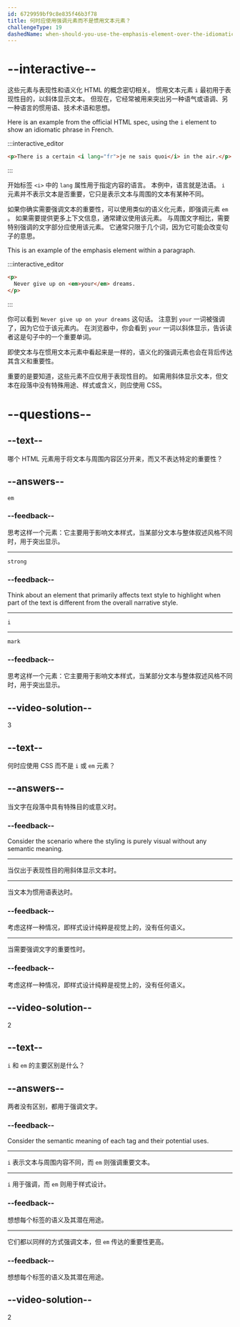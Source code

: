 ```yaml
---
id: 6729959bf9c8e835f46b3f78
title: 何时应使用强调元素而不是惯用文本元素？
challengeType: 19
dashedName: when-should-you-use-the-emphasis-element-over-the-idiomatic-text-element
---
```


# --interactive--

这些元素与表现性和语义化 HTML 的概念密切相关。 惯用文本元素 `i` 最初用于表现性目的，以斜体显示文本。 但现在，它经常被用来突出另一种语气或语调、另一种语言的惯用语、技术术语和思想。

Here is an example from the official HTML spec, using the `i` element to show an idiomatic phrase in French.

:::interactive_editor

```html
<p>There is a certain <i lang="fr">je ne sais quoi</i> in the air.</p>
```

:::

开始标签 `<i>` 中的 `lang` 属性用于指定内容的语言。 本例中，语言就是法语。 `i` 元素并不表示文本是否重要，它只是表示文本与周围的文本有某种不同。

如果你确实需要强调文本的重要性，可以使用类似的语义化元素，即强调元素 `em` 。 如果需要提供更多上下文信息，通常建议使用该元素。 与周围文字相比，需要特别强调的文字部分应使用该元素。 它通常只限于几个词，因为它可能会改变句子的意思。

This is an example of the emphasis element within a paragraph.

:::interactive_editor

```html
<p>
  Never give up on <em>your</em> dreams.
</p>
```

:::

你可以看到 `Never give up on your dreams` 这句话。 注意到 `your` 一词被强调了，因为它位于该元素内。 在浏览器中，你会看到 `your` 一词以斜体显示，告诉读者这是句子中的一个重要单词。

即使文本与在惯用文本元素中看起来是一样的，语义化的强调元素也会在背后传达其含义和重要性。

重要的是要知道，这些元素不应仅用于表现性目的。 如需用斜体显示文本，但文本在段落中没有特殊用途、样式或含义，则应使用 CSS。

# --questions--

## --text--

哪个 HTML 元素用于将文本与周围内容区分开来，而又不表达特定的重要性？

## --answers--

`em`

### --feedback--

思考这样一个元素：它主要用于影响文本样式，当某部分文本与整体叙述风格不同时，用于突出显示。

---

`strong`

### --feedback--

Think about an element that primarily affects text style to highlight when part of the text is different from the overall narrative style.

---

`i`

---

`mark`

### --feedback--

思考这样一个元素：它主要用于影响文本样式，当某部分文本与整体叙述风格不同时，用于突出显示。

## --video-solution--

3

## --text--

何时应使用 CSS 而不是 `i` 或 `em` 元素？

## --answers--

当文字在段落中具有特殊目的或意义时。

### --feedback--

Consider the scenario where the styling is purely visual without any semantic meaning.

---

当仅出于表现性目的用斜体显示文本时。

---

当文本为惯用语表达时。

### --feedback--

考虑这样一种情况，即样式设计纯粹是视觉上的，没有任何语义。

---

当需要强调文字的重要性时。

### --feedback--

考虑这样一种情况，即样式设计纯粹是视觉上的，没有任何语义。

## --video-solution--

2

## --text--

`i` 和 `em` 的主要区别是什么？

## --answers--

两者没有区别，都用于强调文字。

### --feedback--

Consider the semantic meaning of each tag and their potential uses.

---

`i` 表示文本与周围内容不同，而 `em` 则强调重要文本。

---

`i` 用于强调，而 `em` 则用于样式设计。

### --feedback--

想想每个标签的语义及其潜在用途。

---

它们都以同样的方式强调文本，但 `em` 传达的重要性更高。

### --feedback--

想想每个标签的语义及其潜在用途。

## --video-solution--

2
